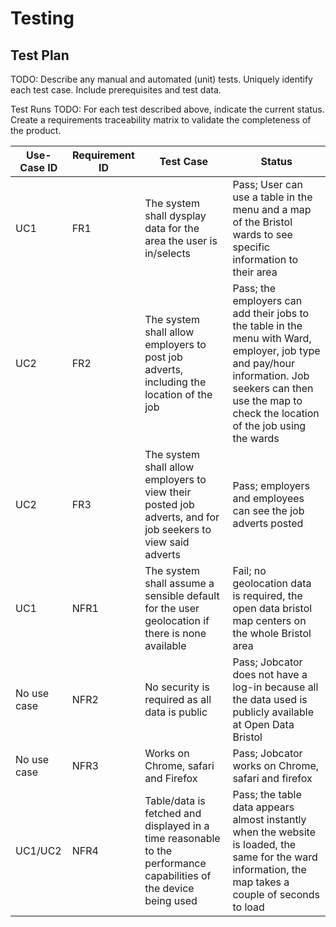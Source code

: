 # Testing

## Test Plan
TODO: Describe any manual and automated (unit) tests. Uniquely identify each test case. Include prerequisites and test data.

Test Runs
TODO: For each test described above, indicate the current status. 
Create a requirements traceability matrix to validate the completeness of the product.

| Use-Case ID | Requirement ID | Test Case | Status |
| ----------- | -------------- | --------- | ------ |
| UC1 | FR1 | The system shall dysplay data for the area the user is in/selects | Pass; User can use a table in the menu and a map of the Bristol wards to see specific information to their area |
| UC2 | FR2 | The system shall allow employers to post job adverts, including the location of the job | Pass; the employers can add their jobs to the table in the menu with Ward, employer, job type and pay/hour information. Job seekers can then use the map to check the location of the job using the wards |
| UC2 | FR3 | The system shall allow employers to view their posted job adverts, and for job seekers to view said adverts | Pass; employers and employees can see the job adverts posted |
| UC1 | NFR1 | The system shall assume a sensible default for the user geolocation if there is none available | Fail; no geolocation data is required, the open data bristol map centers on the whole Bristol area |
| No use case| NFR2 | No security is required as all data is public | Pass; Jobcator does not have a log-in because all the data used is publicly available at Open Data Bristol |
| No use case | NFR3 | Works on Chrome, safari and Firefox | Pass; Jobcator works on Chrome, safari and firefox |
| UC1/UC2 | NFR4 | Table/data is fetched and displayed in a time reasonable to the performance capabilities of the device being used | Pass; the table data appears almost instantly when the website is loaded, the same for the ward information, the map takes a couple of seconds to load |
